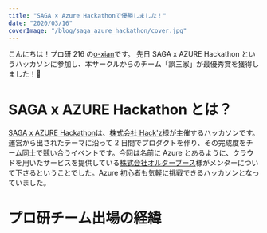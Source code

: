 ```yaml
---
title: "SAGA × Azure Hackathonで優勝しました！"
date: "2020/03/16"
coverImage: "/blog/saga_azure_hackathon/cover.jpg"
---
```


こんにちは！プロ研 216 の[o-xian](https://twitter.com/oshanQQ)です。
先日 SAGA x AZURE Hackathon というハッカソンに参加し、本サークルからのチーム「誤三家」が最優秀賞を獲得しました！🎉

# SAGA x AZURE Hackathon とは？

[SAGA x AZURE Hackathon](https://hackz.connpass.com/event/235831/)は、[株式会社 Hack'z](https://hackz.team/)様が主催するハッカソンです。運営から出されたテーマに沿って 2 日間でプロダクトを作り、その完成度をチーム同士で競い合うイベントです。今回は名前に Azure とあるように、クラウドを用いたサービスを提供している[株式会社オルターブース](https://www.alterbooth.com/)様がメンターについて下さるということでした。Azure 初心者も気軽に挑戦できるハッカソンとなっていました。

# プロ研チーム出場の経緯

